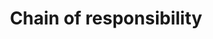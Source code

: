 ---
layout: default
title: "Chain of responsibility"
modified:
categories: behavioral
excerpt:
tags: []
image:
  feature:
  teaser: nav/400X250.png
  thumb:
---